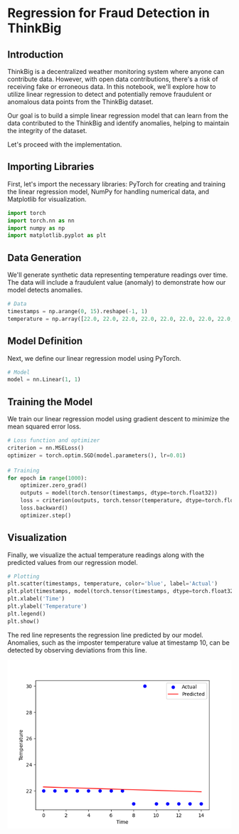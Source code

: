 # Regression for Fraud Detection in ThinkBig

## Introduction

ThinkBig is a decentralized weather monitoring system where anyone can contribute data. However, with open data contributions, there's a risk of receiving fake or erroneous data. In this notebook, we'll explore how to utilize linear regression to detect and potentially remove fraudulent or anomalous data points from the ThinkBig dataset.

Our goal is to build a simple linear regression model that can learn from the data contributed to the ThinkBig and identify anomalies, helping to maintain the integrity of the dataset.

Let's proceed with the implementation.

## Importing Libraries

First, let's import the necessary libraries: PyTorch for creating and training the linear regression model, NumPy for handling numerical data, and Matplotlib for visualization.

```python
import torch
import torch.nn as nn
import numpy as np
import matplotlib.pyplot as plt
```

## Data Generation

We'll generate synthetic data representing temperature readings over time. The data will include a fraudulent value (anomaly) to demonstrate how our model detects anomalies.

```python
# Data
timestamps = np.arange(0, 15).reshape(-1, 1)
temperature = np.array([22.0, 22.0, 22.0, 22.0, 22.0, 22.0, 22.0, 22.0, 21.0, 30.0, 21.0, 21.0, 21.0, 21.0, 21.0]).reshape(-1, 1)
```

## Model Definition

Next, we define our linear regression model using PyTorch.

```python
# Model
model = nn.Linear(1, 1)
```

## Training the Model

We train our linear regression model using gradient descent to minimize the mean squared error loss.

```python
# Loss function and optimizer
criterion = nn.MSELoss()
optimizer = torch.optim.SGD(model.parameters(), lr=0.01)

# Training
for epoch in range(1000):
    optimizer.zero_grad()
    outputs = model(torch.tensor(timestamps, dtype=torch.float32))
    loss = criterion(outputs, torch.tensor(temperature, dtype=torch.float32))
    loss.backward()
    optimizer.step()
```

## Visualization

Finally, we visualize the actual temperature readings along with the predicted values from our regression model.

```python
# Plotting
plt.scatter(timestamps, temperature, color='blue', label='Actual')
plt.plot(timestamps, model(torch.tensor(timestamps, dtype=torch.float32)).detach().numpy(), color='red', label='Predicted')
plt.xlabel('Time')
plt.ylabel('Temperature')
plt.legend()
plt.show()
```

The red line represents the regression line predicted by our model. Anomalies, such as the imposter temperature value at timestamp 10, can be detected by observing deviations from this line.

![Regression Plot](result.png)